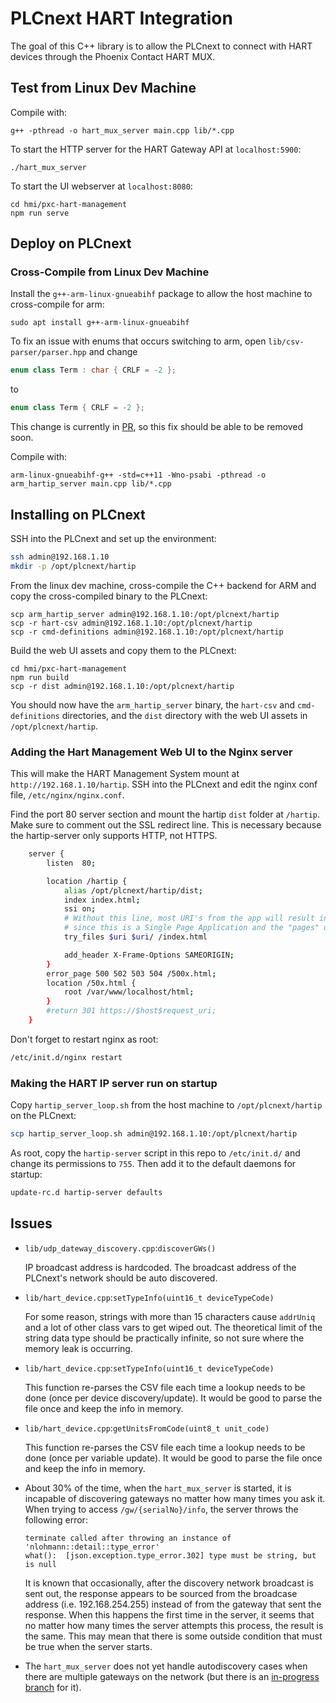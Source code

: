 # PLCnext HART Integration

The goal of this C++ library is to allow the PLCnext to connect with HART devices through the Phoenix Contact HART MUX.

## Test from Linux Dev Machine
<!-- Make sure `libssl-dev` and `libssl-dev:1386` are installed. -->
Compile with:
```
g++ -pthread -o hart_mux_server main.cpp lib/*.cpp
```

To start the HTTP server for the HART Gateway API at `localhost:5900`:
```
./hart_mux_server
```

To start the UI webserver at `localhost:8080`:
```
cd hmi/pxc-hart-management
npm run serve
```

## Deploy on PLCnext

### Cross-Compile from Linux Dev Machine

Install the `g++-arm-linux-gnueabihf` package to allow the host machine to cross-compile for arm:
```
sudo apt install g++-arm-linux-gnueabihf
```
To fix an issue with enums that occurs switching to arm, open `lib/csv-parser/parser.hpp` and change
```c++
enum class Term : char { CRLF = -2 };
```
to
```c++
enum class Term { CRLF = -2 };
```
This change is currently in [PR](https://github.com/AriaFallah/csv-parser/pull/9), so this fix should be able to be removed soon.

Compile with:
```
arm-linux-gnueabihf-g++ -std=c++11 -Wno-psabi -pthread -o arm_hartip_server main.cpp lib/*.cpp
```

## Installing on PLCnext
SSH into the PLCnext and set up the environment:
```bash
ssh admin@192.168.1.10
mkdir -p /opt/plcnext/hartip
```

From the linux dev machine, cross-compile the C++ backend for ARM and copy the cross-compiled binary to the PLCnext:
```
scp arm_hartip_server admin@192.168.1.10:/opt/plcnext/hartip
scp -r hart-csv admin@192.168.1.10:/opt/plcnext/hartip
scp -r cmd-definitions admin@192.168.1.10:/opt/plcnext/hartip
```

Build the web UI assets and copy them to the PLCnext:
```
cd hmi/pxc-hart-management
npm run build
scp -r dist admin@192.168.1.10:/opt/plcnext/hartip
```
You should now have the `arm_hartip_server` binary, the `hart-csv` and `cmd-definitions` directories, and the `dist` directory with the web UI assets in `/opt/plcnext/hartip`.

### Adding the Hart Management Web UI to the Nginx server
This will make the HART Management System mount at `http://192.168.1.10/hartip`. SSH into the PLCnext and edit the nginx conf file, `/etc/nginx/nginx.conf`.

Find the port 80 server section and mount the hartip `dist` folder at `/hartip`. Make sure to comment out the SSL redirect line. This is necessary because the hartip-server only supports HTTP, not HTTPS.
```bash
    server {
        listen  80;

        location /hartip {
            alias /opt/plcnext/hartip/dist;
            index index.html;
            ssi on;
            # Without this line, most URI's from the app will result in 404 errors
            # since this is a Single Page Application and the "pages" don't technically exist.
            try_files $uri $uri/ /index.html

            add_header X-Frame-Options SAMEORIGIN;
        }
        error_page 500 502 503 504 /500x.html;
        location /50x.html {
            root /var/www/localhost/html;
        }
        #return 301 https://$host$request_uri;
    }
```
Don't forget to restart nginx as root:
```bash
/etc/init.d/nginx restart
```

### Making the HART IP server run on startup
Copy `hartip_server_loop.sh` from the host machine to `/opt/plcnext/hartip` on the PLCnext:
```bash
scp hartip_server_loop.sh admin@192.168.1.10:/opt/plcnext/hartip
```

As root, copy the `hartip-server` script in this repo to `/etc/init.d/` and change its permissions to `755`. Then add it to the default daemons for startup:
```bash
update-rc.d hartip-server defaults
```


## Issues
* `lib/udp_dateway_discovery.cpp`:`discoverGWs()`

    IP broadcast address is hardcoded. The broadcast address of the PLCnext's network should be auto discovered.

* `lib/hart_device.cpp`:`setTypeInfo(uint16_t deviceTypeCode)`
    
    For some reason, strings with more than 15 characters cause `addrUniq` and a lot of other class vars to get wiped out. The theoretical limit of the string data type should be practically infinite, so not sure where the memory leak is occurring.
    
* `lib/hart_device.cpp`:`setTypeInfo(uint16_t deviceTypeCode)`

    This function re-parses the CSV file each time a lookup needs to be done (once per device discovery/update). It would be good to parse the file once and keep the info in memory.

* `lib/hart_device.cpp`:`getUnitsFromCode(uint8_t unit_code)`

    This function re-parses the CSV file each time a lookup needs to be done (once per variable update). It would be good to parse the file once and keep the info in memory.


* About 30% of the time, when the `hart_mux_server` is started, it is incapable of discovering gateways no matter how many times you ask it. When trying to access `/gw/{serialNo}/info`, the server throws the following error:
    ```
    terminate called after throwing an instance of 'nlohmann::detail::type_error'
    what():  [json.exception.type_error.302] type must be string, but is null
    ```

    It is known that occasionally, after the discovery network broadcast is sent out, the response appears to be sourced from the broadcase address (i.e. 192.168.254.255) instead of from the gateway that sent the response. When this happens the first time in the server, it seems that no matter how many times the server attempts this process, the result is the same. This may mean that there is some outside condition that must be true when the server starts.

* The `hart_mux_server` does not yet handle autodiscovery cases when there are multiple gateways on the network (but there is an [in-progress branch](https://github.com/meierbrant/PLCnext-HART/tree/feature/multiple-gw-discovery) for it).